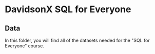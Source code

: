 # DavidsonX SQL for Everyone
## Data

In this folder, you will find all of the datasets needed for the "SQL for Everyone" course.